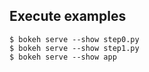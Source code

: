 
## Execute examples

```
$ bokeh serve --show step0.py
$ bokeh serve --show step1.py
$ bokeh serve --show app
```